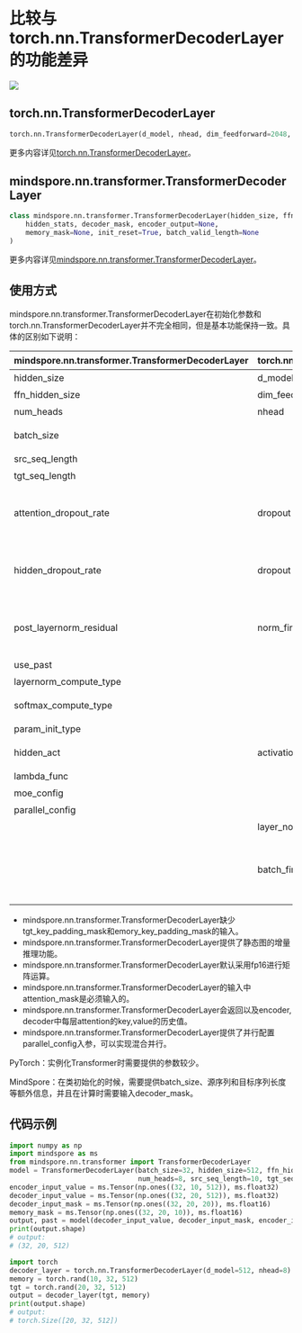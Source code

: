 # 比较与torch.nn.TransformerDecoderLayer的功能差异

<a href="https://gitee.com/mindspore/docs/blob/r2.0.0-alpha/docs/mindspore/source_zh_cn/note/api_mapping/pytorch_diff/TransformerDecoderLayer.md" target="_blank"><img src="https://mindspore-website.obs.cn-north-4.myhuaweicloud.com/website-images/master/resource/_static/logo_source.png"></a>

## torch.nn.TransformerDecoderLayer

```python
torch.nn.TransformerDecoderLayer(d_model, nhead, dim_feedforward=2048, dropout=0.1, activation=<function relu>, layer_norm_eps=1e-05, batch_first=False, norm_first=False, device=None, dtype=None)
```

更多内容详见[torch.nn.TransformerDecoderLayer](https://pytorch.org/docs/1.5.0/nn.html#torch.nn.TransformerDecoderLayer)。

## mindspore.nn.transformer.TransformerDecoderLayer

```python
class mindspore.nn.transformer.TransformerDecoderLayer(hidden_size, ffn_hidden_size, num_heads, batch_size, src_seq_length, tgt_seq_length, attention_dropout_rate=0.1, hidden_dropout_rate=0.1, post_layernorm_residual=False, use_past=False, layernorm_compute_type=mstype.float32, softmax_compute_type=mstype.float32, param_init_type=mstype.float32, hidden_act="gelu", moe_config=default_moe_config, parallel_config=default_dpmp_config)(
    hidden_stats, decoder_mask, encoder_output=None,
    memory_mask=None, init_reset=True, batch_valid_length=None
)
```

更多内容详见[mindspore.nn.transformer.TransformerDecoderLayer](https://www.mindspore.cn/docs/zh-CN/r2.0.0-alpha/api_python/mindspore.nn.transformer.html#mindspore.nn.transformer.TransformerDecoderLayer)。

## 使用方式

mindspore.nn.transformer.TransformerDecoderLayer在初始化参数和torch.nn.TransformerDecoderLayer并不完全相同，但是基本功能保持一致。具体的区别如下说明：

| mindspore.nn.transformer.TransformerDecoderLayer | torch.nn.TransformerDecoderLayer | 说明                                                         |
| --------------------------------------------- | -------------------------------- | ------------------------------------------------------------ |
| hidden_size                                   | d_model                          | 参数名称不一致，含义相同。                                   |
| ffn_hidden_size                               | dim_feedforward                  | 参数名称不一致，含义相同。                                   |
| num_heads                                     | nhead                            | Attention的head数目，含义相同。                              |
| batch_size                                    |                                  | MindSpore需要传入额外的batch size以作校验和增量推理使用。    |
| src_seq_length                                |                                  | encoder输入序列长度。                                        |
| tgt_seq_length                                |                                  | decoder输入序列长度。                                        |
| attention_dropout_rate                        | dropout                          | 含义不同。attention_dropout_rate表示在softmax处的dropout，而PyTorch的dropout参数额外控制了隐藏层的dropout rate。 |
| hidden_dropout_rate                           | dropout                          | 含义不同。hidden_dropout_rate表示在隐藏层处的dropout，而PyTorch的dropout参数额外控制了softmax处的dropout rate。 |
| post_layernorm_residual                       | norm_first                       | 含义不同。MindSpore的该参数表示残差相加时对输入是否应用layernorm，而PyTorch表示输入子层时是否先输入layernorm。 |
| use_past                                      |                                  | 是否使用增量推理。                                           |
| layernorm_compute_type                        |                                  | 控制layernorm的计算类型。                                    |
| softmax_compute_type                          |                                  | 控制attention中softmax的计算类型。                           |
| param_init_type                               |                                  | 控制参数初始化的类型。                                       |
| hidden_act                                    | activation                       | 激活层的类型，含义相同。MindSpore仅支持字符串。              |
| lambda_func                                   |                                  | 控制并行的相关配置，详见API文档。                            |
| moe_config                                    |                                  | MoE并行的配置参数。                                          |
| parallel_config                               |                                  | 并行设置的配置参数。                                         |
|                                               | layer_norm_eps                   | layernorm计算时防止初零的数值。                              |
|                                               | batch_first                      | 输入输出Tensor中batch是否为第零维度。MindSpore以第0个维度为batch维度，对应于torch.nn.TransformerDecoderLayer中设置bathc_first=True。 |

- mindspore.nn.transformer.TransformerDecoderLayer缺少tgt_key_padding_mask和emory_key_padding_mask的输入。
- mindspore.nn.transformer.TransformerDecoderLayer提供了静态图的增量推理功能。
- mindspore.nn.transformer.TransformerDecoderLayer默认采用fp16进行矩阵运算。
- mindspore.nn.transformer.TransformerDecoderLayer的输入中attention_mask是必须输入的。
- mindspore.nn.transformer.TransformerDecoderLayer会返回以及encoder, decoder中每层attention的key,value的历史值。
- mindspore.nn.transformer.TransformerDecoderLayer提供了并行配置parallel_config入参，可以实现混合并行。

PyTorch：实例化Transformer时需要提供的参数较少。

MindSpore：在类初始化的时候，需要提供batch_size、源序列和目标序列长度等额外信息，并且在计算时需要输入decoder_mask。

## 代码示例

```python
import numpy as np
import mindspore as ms
from mindspore.nn.transformer import TransformerDecoderLayer
model = TransformerDecoderLayer(batch_size=32, hidden_size=512, ffn_hidden_size=2048,
                                num_heads=8, src_seq_length=10, tgt_seq_length=20)
encoder_input_value = ms.Tensor(np.ones((32, 10, 512)), ms.float32)
decoder_input_value = ms.Tensor(np.ones((32, 20, 512)), ms.float32)
decoder_input_mask = ms.Tensor(np.ones((32, 20, 20)), ms.float16)
memory_mask = ms.Tensor(np.ones((32, 20, 10)), ms.float16)
output, past = model(decoder_input_value, decoder_input_mask, encoder_input_value, memory_mask)
print(output.shape)
# output:
# (32, 20, 512)

import torch
decoder_layer = torch.nn.TransformerDecoderLayer(d_model=512, nhead=8)
memory = torch.rand(10, 32, 512)
tgt = torch.rand(20, 32, 512)
output = decoder_layer(tgt, memory)
print(output.shape)
# output:
# torch.Size([20, 32, 512])
```
